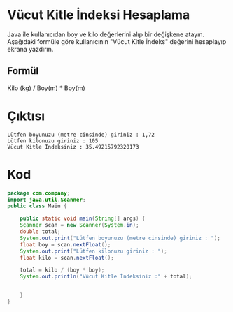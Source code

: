 # Vücut Kitle İndeksi Hesaplama
Java ile kullanıcıdan boy ve kilo değerlerini alıp bir değişkene atayın. Aşağıdaki formüle göre kullanıcının "Vücut Kitle İndeks" değerini hesaplayıp ekrana yazdırın.

## Formül
Kilo (kg) / Boy(m) * Boy(m)

# Çıktısı
```
Lütfen boyunuzu (metre cinsinde) giriniz : 1,72
Lütfen kilonuzu giriniz : 105
Vücut Kitle İndeksiniz : 35.49215792320173
```

# Kod

```java
package com.company;
import java.util.Scanner;
public class Main {

    public static void main(String[] args) {
	Scanner scan = new Scanner(System.in);
    double total;
    System.out.print("Lütfen boyunuzu (metre cinsinde) giriniz : ");
    float boy = scan.nextFloat();
    System.out.print("Lütfen kilonuzu giriniz : ");
    float kilo = scan.nextFloat();

    total = kilo / (boy * boy);
    System.out.println("Vücut Kitle İndeksiniz :" + total);


    }
}
```
